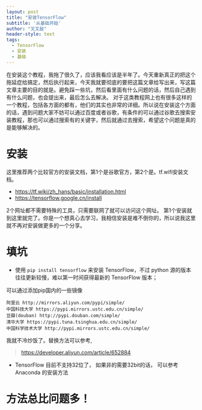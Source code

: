 ```yaml
---
layout: post
title: "安装TensorFlow"
subtitle: '从基础开始'
author: "叉叉敌"
header-style: text
tags:
  - TensorFlow
  - 安装
  - 基础
---
```

在安装这个教程，我拖了很久了，应该我看应该是半年了。今天重新真正的把这个拖延症给搞定，然后执行起来，今天我就要彻底的要把这篇文章给写出来，写这篇文章主要的目的就是。避免踩一些坑，然后看里面有什么问题的话，然后自己遇到有什么问题，也会提出来，最后怎么去解决。
对于这类教程网上也有很多这样的一个教程，包括各方面的都有，他们的其实也非常的详细。所以说在安装这个方面的话，遇到问题大家不妨可以通过百度或者谷歌，有条件的可以通过谷歌去搜索安装教程，那也可以通过搜索有的关键字，然后就通过去搜索，希望这个问题是真的是能够解决的。

# 安装
这里推荐两个比较官方的安装文档，第1个是谷歌官方，第2个是。tf.wifi安装文档。
- https://tf.wiki/zh_hans/basic/installation.html
- https://tensorflow.google.cn/install

2个网址都不需要特殊的工具，只需要联网了就可以访问这个网址。
第1个安装就到这里就完了。你是一个想真心去学习，我相信安装是难不倒你的，所以说我这里就不再对安装做更多的一个分享。


# 填坑

- 使用 `pip install tensorflow` 来安装 TensorFlow，不过 python 源的版本往往更新较慢，难以第一时间获得最新的 TensorFlow 版本；

可以通过添加pip国内的一些镜像

```
阿里云 http://mirrors.aliyun.com/pypi/simple/
中国科技大学 https://pypi.mirrors.ustc.edu.cn/simple/
豆瓣(douban) http://pypi.douban.com/simple/
清华大学 https://pypi.tuna.tsinghua.edu.cn/simple/
中国科学技术大学 http://pypi.mirrors.ustc.edu.cn/simple/
```
我就不冷炒饭了。替换方法可以参考, 
> https://developer.aliyun.com/article/652884

- TensorFlow 目前不支持32位了， 如果非的需要32bit的话， 可以参考 Anaconda 的安装方法


# 方法总比问题多！